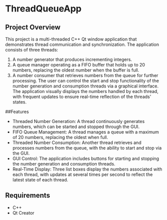 # ThreadQueueApp

## Project Overview
This project is a multi-threaded C++ Qt window application that demonstrates thread communication and synchronization. The application consists of three threads:

1. A number generator that produces incrementing integers.
2. A queue manager operating as a FIFO buffer that holds up to 20 numbers, replacing the oldest number when the buffer is full.
3. A number consumer that retrieves numbers from the queue for further processing.
The user can control the start and stop functionality of the number generation and consumption threads via a graphical interface. The application visually displays the numbers handled by each thread, with frequent updates to ensure real-time reflection of the threads' states.

##Features
- Threaded Number Generation: A thread continuously generates numbers, which can be started and stopped through the GUI.
- FIFO Queue Management: A thread manages a queue with a maximum of 20 numbers, replacing the oldest when full.
- Threaded Number Consumption: Another thread retrieves and processes numbers from the queue, with the ability to start and stop via the GUI.
- GUI Control: The application includes buttons for starting and stopping the number generation and consumption threads.
- Real-Time Display: Three list boxes display the numbers associated with each thread, with updates at several times per second to reflect the latest state of each thread.

## Requirements
- C++
- Qt Creator
